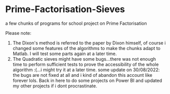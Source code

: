 # Prime-Factorisation-Sieves
a few chunks of programs for school project on Prime Factorisation

Please note:
1. The Dixon's method is referred to the paper by Dixon himself, of course i changed some features of the algorithms to make the chunks adapt to Matlab. I will test some parts again at a later time.
2. The Quadratic sieves might have some bugs...there was not enough time to perform sufficient tests to prove the accessibility of the whole algorithm :(...i might try  it at a later time.
some update on 30/08/2022: the bugs are not fixed at all and i kind of abandon this account like forever lols. Back in here to do some projects on Power BI and updated my other projects if i dont procrastinate. 
